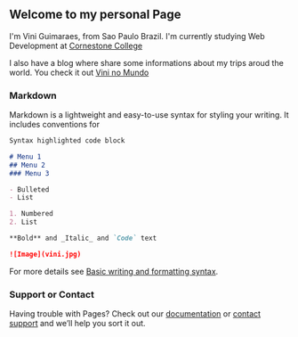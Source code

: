 ## Welcome to my personal Page

I'm Vini Guimaraes, from Sao Paulo Brazil.
I'm currently studying Web Development at [Cornestone College](https://ciccc.ca/)

I also have a blog where share some informations about my trips aroud the world. 
You check it out [Vini no Mundo](https://vininomundo.com.br/)

### Markdown

Markdown is a lightweight and easy-to-use syntax for styling your writing. It includes conventions for

```markdown
Syntax highlighted code block

# Menu 1
## Menu 2
### Menu 3

- Bulleted
- List

1. Numbered
2. List

**Bold** and _Italic_ and `Code` text

![Image](vini.jpg)
```

For more details see [Basic writing and formatting syntax](https://docs.github.com/en/github/writing-on-github/getting-started-with-writing-and-formatting-on-github/basic-writing-and-formatting-syntax).


### Support or Contact

Having trouble with Pages? Check out our [documentation](https://docs.github.com/categories/github-pages-basics/) or [contact support](https://support.github.com/contact) and we’ll help you sort it out.
